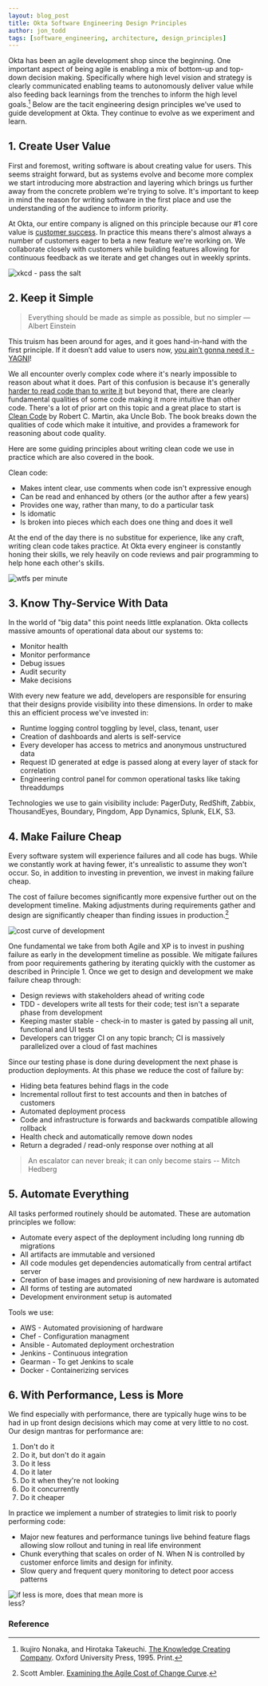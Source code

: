 ```yaml
---
layout: blog_post
title: Okta Software Engineering Design Principles
author: jon_todd
tags: [software_engineering, architecture, design_principles]
---
```


Okta has been an agile development shop since the beginning. One important
aspect of being agile is enabling a mix of bottom-up and top-down decision
making. Specifically where high level vision and strategy is clearly
communicated enabling teams to autonomously deliver value while also feeding back
learnings from the trenches to inform the high level
goals.[^the-knowledge-creating-company] Below are the tacit engineering design
principles we've used to guide development at Okta. They continue to evolve
as we experiment and learn.

## 1. Create User Value 

First and foremost, writing software is about creating value for users. This
seems straight forward, but as systems evolve and become more complex we
start introducing more abstraction and layering which brings us further away
from the concrete problem we're trying to solve. It's important to keep in mind
the reason for writing software in the first place and use the understanding
of the audience to inform priority.

At Okta, our entire company is aligned on this principle because our #1 core
value is [customer
success](https://www.okta.com/customers/focus-on-customer-success.html).  In
practice this means there's almost always a number of customers eager to beta a
new feature we're working on. We collaborate closely with customers while
building features allowing for continuous feedback as we iterate and get
changes out in weekly sprints.

![xkcd - pass the salt](http://imgs.xkcd.com/comics/the_general_problem.png)

## 2. Keep it Simple

>   Everything should be made as simple as possible, but no simpler — Albert
>   Einstein 

This truism has been around for ages, and it goes hand-in-hand with the
first principle.  If it doesn’t add value to users now, [you ain’t gonna
need it - YAGNI](http://en.wikipedia.org/wiki/You_aren%27t_gonna_need_it)!

We all encounter overly complex code where it's nearly impossible to reason
about what it does. Part of this confusion is because it's
generally [harder to read code than to write
it](http://www.joelonsoftware.com/articles/fog0000000069.html) but beyond 
that, there are clearly fundamental qualities of some code making it
more intuitive than other code. There's a lot of prior art on this topic and a
great place to start is [Clean
Code](http://books.google.com/books?id=dwSfGQAACAAJ) by Robert C. Martin, aka
Uncle Bob. The book breaks down the qualities of code which make it
intuitive, and provides a framework for reasoning about code quality. 

Here are some guiding principles about writing clean code we use in practice
which are also covered in the book.

Clean code:

* Makes intent clear, use comments when code isn't expressive enough
* Can be read and enhanced by others (or the author after a few
  years)
* Provides one way, rather than many, to do a particular task
* Is idomatic
* Is broken into pieces which each does one thing and does it well

At the end of the day there is no substitue for experience, like any craft,
writing clean code takes practice. At Okta every engineer is constantly honing
their skills, we rely heavily on code reviews and pair programming to help hone
each other's skills. 

![wtfs per minute](/assets/img/2015-05-08-software-engineering-design-principles-code_quality_wtfs_per_minute.jpg)


## 3. Know Thy-Service With Data 

In the world of "big data" this point needs little explanation. Okta collects
massive amounts of operational data about our systems to:

* Monitor health
* Monitor performance
* Debug issues
* Audit security
* Make decisions

With every new feature we add, developers are responsible for ensuring that
their designs provide visibility into these dimensions. In order to make this an
efficient process we've invested in: 

* Runtime logging control toggling by level, class, tenant, user 
* Creation of dashboards and alerts is self-service 
* Every developer has access to metrics and anonymous unstructured data
* Request ID generated at edge is passed along at every layer of stack for
  correlation
* Engineering control panel for common operational tasks like taking threaddumps

Technologies we use to gain visibility include: PagerDuty, RedShift,
Zabbix, ThousandEyes, Boundary, Pingdom, App Dynamics, Splunk, ELK, S3.

## 4. Make Failure Cheap 

Every software system will experience failures and all code has bugs. While we
constantly work at having fewer, it's unrealistic to assume they won't occur. So,
in addition to investing in prevention, we invest in making failure cheap.

The cost of failure becomes significantly more expensive 
further out on the development timeline. Making adjustments 
during requirements gather and design are significantly cheaper than 
finding issues in production.[^agile-cost-curve] 

![cost curve of development](/assets/img/2015-05-08-software-engineering-design-principles-agile-cost-curve.png)

One fundamental we take from both Agile and XP is to invest in pushing failure
as early in the development timeline as possible. We mitigate failures from
poor requirements gathering by iterating quickly with the customer as described in
Principle 1. Once we get to design and development we make failure cheap through: 

* Design reviews with stakeholders ahead of writing code 
* TDD - developers write all tests for their code; test isn't a separate phase
  from development 
* Keeping master stable - check-in to master is gated by passing all unit,
  functional and UI tests 
* Developers can trigger CI on any topic branch; CI is massively parallelized
  over a cloud of fast machines

Since our testing phase is done during development the next phase is production
deployments. At this phase we reduce the cost of failure by:

* Hiding beta features behind flags in the code
* Incremental rollout first to test accounts and then in batches of customers
* Automated deployment process
* Code and infrastructure is forwards and backwards compatible allowing
  rollback
* Health check and automatically remove down nodes
* Return a degraded / read-only response over nothing at all

> An escalator can never break; it can only become stairs -- Mitch Hedberg

## 5. Automate Everything

All tasks performed routinely should
be automated. These are automation principles we follow:

* Automate every aspect of the deployment including long running db migrations
* All artifacts are immutable and versioned
* All code modules get dependencies automatically from central artifact server
* Creation of base images and provisioning of new hardware is automated
* All forms of testing are automated 
* Development environment setup is automated

Tools we use:

* AWS - Automated provisioning of hardware 
* Chef - Configuration managment
* Ansible - Automated deployment orchestration
* Jenkins - Continuous integration
* Gearman - To get Jenkins to scale
* Docker - Containerizing services

## 6. With Performance, Less is More

We find especially with performance, there are typically huge wins to be had in
up front design decisions which may come at very little to no cost. Our design
mantras for performance are:

1. Don't do it
2. Do it, but don't do it again
3. Do it less
4. Do it later
5. Do it when they're not looking
6. Do it concurrently
7. Do it cheaper

In practice we implement a number of strategies to limit risk to poorly
performing code:

* Major new features and performance tunings live behind feature flags allowing
  slow rollout and tuning in real life environment
* Chunk everything that scales on order of N. When N is controlled by customer
  enforce limits and design for infinity.
* Slow query and frequent query monitoring to detect poor access patterns

<img style="max-width:300px" src="/assets/img/2015-05-08-software-engineering-design-principles-more_is_less.jpg" alt="if less is more, does that mean more is less?">

### Reference

[^the-knowledge-creating-company]: Ikujiro Nonaka, and Hirotaka Takeuchi. [The Knowledge Creating Company](https://books.google.com/books/about/The_Knowledge_creating_Company.html?id=B-qxrPaU1-MC). Oxford University Press, 1995. Print. 
[^agile-cost-curve]: Scott Ambler. [Examining the Agile Cost of Change Curve](http://www.agilemodeling.com/essays/costOfChange.htm).

